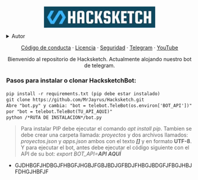<p align="center">
 <img width="300px" src="img/logo.png" align="center" alt="Hacksketch" /></p>

<details>
<summary>Autor</summary>
 
![Anurag's GitHub stats](https://github-readme-stats.vercel.app/api?username=MrJayrus&show_icons=true&theme=transparent)
 
</details>

<p align="center">
 <a href="code_of_conduct.md">Código de conducta</a>
 ·
 <a href="LICENSE">Licencia</a>
 ·
 <a href="SECURITY.md">Seguridad</a>
 ·
 <a href="https://t.me/+6FTR-rYmerhiYzJh">Telegram</a>
 ·
 <a href="https://www.youtube.com/channel/UCCAR_X7zHvdlGp7ixDjsepw">YouTube</a>
</p>

<p align="center">
Bienvenido al repositorio de Hacksketch. Actualmente alojando nuestro bot de telegram.</p>

### Pasos para instalar o clonar HacksketchBot:
```
pip install -r requirements.txt (pip debe estar instalado)
git clone https://github.com/MrJayrus/Hacksketch.git
Abre "bot.py" y cambia: "bot = telebot.TeleBot(os.environ['BOT_API'])" por "bot = telebot.TeleBot(TU_API_AQUI)"
python /*RUTA DE INSTALACION*/bot.py
```
> Para instalar PIP debe ejecutar el comando _apt install pip_.
> Tambien se debe crear una carpeta llamada: *proyectos* y dos archivos llamados: *proyectos.json* y *apps.json* ambos con el texto ***[]*** y en formato **UTF-8**.
> Y para ejecutar el bot, antes debe ejecutar el código siguiente con el API de su bot: *export BOT_API=**API AQUÍ***
- GJDHBGFJHDBGJFHBGFJHGBJFGBJBDJGFBDJFHBGJBDGFJFBGJHBJFDHGJHBFJF
